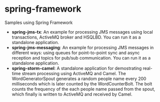 spring-framework
================

Samples using Spring Framework

- **spring-jms-tx**: An example for processing JMS messages using local transactions, ActiveMQ broker and HSQLBD. You can run it as a standalone application.
- **spring-jms-messaging**: An example for processing JMS messages in different ways: using queues for point-to-point sync and async reception and topics for pub/sub communication. You can run it as a standalone application.
- **spring-storm-camel**: A standalone application for demostrating real-time stream processing using ActiveMQ and Camel. The WordGeneratorSpout generates a random people name  every 200 milliseconds which is later counted by the WordCounterBolt. The bolt counts the frequency of the each people name passed from the spout, which finally is written to ActiveMQ and received by Camel.

